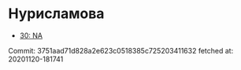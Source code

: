 # Нурисламова
- [30: NA](30.md)

Commit: 3751aad71d828a2e623c0518385c725203411632
 fetched at: 20201120-181741

